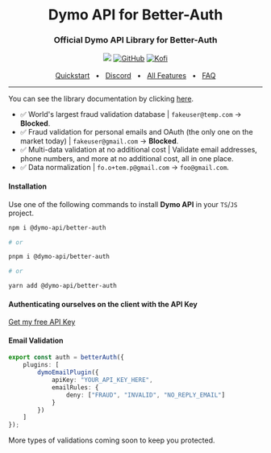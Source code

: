<div align="center">
  <h1>Dymo API for Better-Auth</h1>
  <h3>Official Dymo API Library for Better-Auth</h3>
  <img src="https://img.shields.io/badge/TypeScript-purple?style=for-the-badge&logo=typescript&logoColor=white"/> 
  <a href="https://github.com/TPEOficial"> <img alt="GitHub" src="https://img.shields.io/badge/GitHub-purple?style=for-the-badge&logo=github&logoColor=white"/></a>
  <a href="https://ko-fi.com/fjrg2007"> <img alt="Kofi" src="https://img.shields.io/badge/Ko--fi-purple?style=for-the-badge&logo=ko-fi&logoColor=white"></a>
  <br />
  <br />
  <a href="https://docs.tpeoficial.com/docs/dymo-api/integrations/better-auth/email-validation?ch-pg=gh-dmapi-better-auth-rd-step">Quickstart</a>
  <span>&nbsp;&nbsp;•&nbsp;&nbsp;</span>
  <a href="https://tpe.li/dsc">Discord</a>
  <span>&nbsp;&nbsp;•&nbsp;&nbsp;</span>
  <a href="https://docs.tpeoficial.com/docs/dymo-api/integrations/better-auth/getting-started?ch-pg=gh-dmapi-better-auth-rd-step">All Features</a>
  <span>&nbsp;&nbsp;•&nbsp;&nbsp;</span>
  <a href="https://docs.tpeoficial.com/docs/dymo-api/getting-started/faq?ch-pg=gh-dmapi-better-auth-rd-step">FAQ</a>
  <br />
  <hr />
</div>

You can see the library documentation by clicking [here](https://docs.tpeoficial.com/docs/dymo-api/getting-started/libraries?ch-pg=r-dm-better-auth).

 - ✅ World's largest fraud validation database | `fakeuser@temp.com` -> **Blocked**.
 - ✅ Fraud validation for personal emails and OAuth (the only one on the market today) | `fakeuser@gmail.com` -> **Blocked**.
 - ✅ Multi-data validation at no additional cost | Validate email addresses, phone numbers, and more at no additional cost, all in one place.
 - ✅ Data normalization | `fo.o+tem.p@gmail.com` -> `foo@gmail.com`.

#### Installation

Use one of the following commands to install **Dymo API** in your `TS`/`JS` project.

```bash
npm i @dymo-api/better-auth

# or

pnpm i @dymo-api/better-auth

# or

yarn add @dymo-api/better-auth
```

#### Authenticating ourselves on the client with the API Key

[Get my free API Key](https://tpe.li/new-api-key?ch-pg=gh-dmapi-better-auth-rd-step)

#### Email Validation

```ts
export const auth = betterAuth({
    plugins: [
	    dymoEmailPlugin({ 
            apiKey: "YOUR_API_KEY_HERE",
            emailRules: {
                deny: ["FRAUD", "INVALID", "NO_REPLY_EMAIL"]
			}
        })
    ]
});
```

More types of validations coming soon to keep you protected.